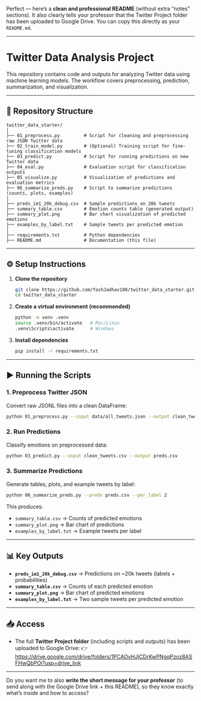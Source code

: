 Perfect — here’s a **clean and professional README** (without extra “notes” sections). It also clearly tells your professor that the Twitter Project folder has been uploaded to Google Drive. You can copy this directly as your `README.md`.

---

# Twitter Data Analysis Project

This repository contains code and outputs for analyzing Twitter data using machine learning models. The workflow covers preprocessing, prediction, summarization, and visualization.

---

## 📂 Repository Structure

```
twitter_data_starter/
│
├── 01_preprocess.py         # Script for cleaning and preprocessing raw JSON Twitter data
├── 02_train_model.py        # (Optional) Training script for fine-tuning classification models
├── 03_predict.py            # Script for running predictions on new Twitter data
├── 04_eval.py               # Evaluation script for classification outputs
├── 05_visualize.py          # Visualization of predictions and evaluation metrics
├── 06_summarize_preds.py    # Script to summarize predictions (counts, plots, examples)
│
├── preds_im1_20k_debug.csv  # Sample predictions on 20k tweets
├── summary_table.csv        # Emotion counts table (generated output)
├── summary_plot.png         # Bar chart visualization of predicted emotions
├── examples_by_label.txt    # Sample tweets per predicted emotion
│
├── requirements.txt         # Python dependencies
├── README.md                # Documentation (this file)
```

---

## ⚙️ Setup Instructions

1. **Clone the repository**

   ```bash
   git clone https://github.com/YashJadhav100/twitter_data_starter.git
   cd twitter_data_starter
   ```

2. **Create a virtual environment (recommended)**

   ```bash
   python -m venv .venv
   source .venv/bin/activate   # Mac/Linux
   .venv\Scripts\activate      # Windows
   ```

3. **Install dependencies**

   ```bash
   pip install -r requirements.txt
   ```

---

## ▶️ Running the Scripts

### 1. Preprocess Twitter JSON

Convert raw JSONL files into a clean DataFrame:

```bash
python 01_preprocess.py --input data/all_tweets.json --output clean_tweets.csv
```

### 2. Run Predictions

Classify emotions on preprocessed data:

```bash
python 03_predict.py --input clean_tweets.csv --output preds.csv
```

### 3. Summarize Predictions

Generate tables, plots, and example tweets by label:

```bash
python 06_summarize_preds.py --preds preds.csv --per_label 2
```

This produces:

* `summary_table.csv` → Counts of predicted emotions
* `summary_plot.png` → Bar chart of predictions
* `examples_by_label.txt` → Example tweets per label

---

## 📊 Key Outputs

* **`preds_im1_20k_debug.csv`** → Predictions on \~20k tweets (labels + probabilities)
* **`summary_table.csv`** → Counts of each predicted emotion
* **`summary_plot.png`** → Bar chart of predicted emotions
* **`examples_by_label.txt`** → Two sample tweets per predicted emotion

---

## 📥 Access

* The full **Twitter Project folder** (including scripts and outputs) has been uploaded to Google Drive:
  👉 https://drive.google.com/drive/folders/1PCAOvHJjCDrKwPNgqPzoz8ASFHwQbPOi?usp=drive_link

---

Do you want me to also **write the short message for your professor** (to send along with the Google Drive link + this README), so they know exactly what’s inside and how to access?

